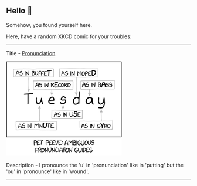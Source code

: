 ## Hello 👀

Somehow, you found yourself here.

Here, have a random XKCD comic for your troubles:

-----------------------------------

Title - [Pronunciation](https://xkcd.com/2819)

![Pronunciation](./random_comic.png)

Description - I pronounce the 'u' in 'pronunciation' like in 'putting' but the 'ou' in 'pronounce' like in 'wound'.

-----------------------------------